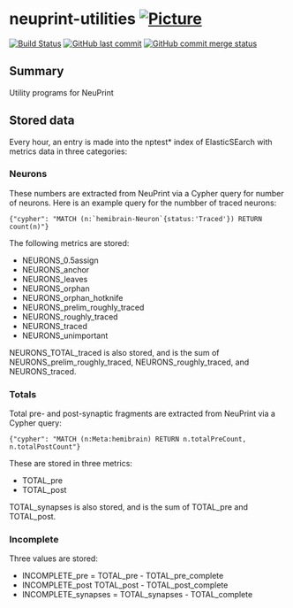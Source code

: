# neuprint-utilities [![Picture](https://raw.github.com/janelia-flyem/janelia-flyem.github.com/master/images/HHMI_Janelia_Color_Alternate_180x40.png)](http://www.janelia.org)

[![Build Status](https://travis-ci.org/JaneliaSciComp/neuprint-utilities.svg?branch=master)](https://travis-ci.org/JaneliaSciComp/neuprint-utilities)
[![GitHub last commit](https://img.shields.io/github/last-commit/google/skia.svg)](https://github.com/JaneliaSciComp/neuprint-utilities)
[![GitHub commit merge status](https://img.shields.io/github/commit-status/badges/shields/master/5d4ab86b1b5ddfb3c4a70a70bd19932c52603b8c.svg)](https://github.com/JaneliaSciComp/neuprint-utilities)

## Summary
Utility programs for NeuPrint

## Stored data
Every hour, an entry is made into the nptest* index of ElasticSEarch with metrics data in three categories:

### Neurons
These numbers are extracted from NeuPrint via a Cypher query for number of neurons. Here is an example query for the numbber of traced neurons:

```{"cypher": "MATCH (n:`hemibrain-Neuron`{status:'Traced'}) RETURN count(n)"}```

The following metrics are stored:
- NEURONS_0.5assign
- NEURONS_anchor
- NEURONS_leaves
- NEURONS_orphan
- NEURONS_orphan_hotknife
- NEURONS_prelim_roughly_traced
- NEURONS_roughly_traced
- NEURONS_traced
- NEURONS_unimportant

NEURONS_TOTAL_traced is also stored, and is the sum of NEURONS_prelim_roughly_traced, NEURONS_roughly_traced, and NEURONS_traced.

### Totals
Total pre- and post-synaptic fragments are extracted from NeuPrint via a Cypher query:

```{"cypher": "MATCH (n:Meta:hemibrain) RETURN n.totalPreCount, n.totalPostCount"}```

These are stored in three metrics:
- TOTAL_pre
- TOTAL_post

TOTAL_synapses is also stored, and is the sum of TOTAL_pre and TOTAL_post.

### Incomplete
Three values are stored:
- INCOMPLETE_pre = TOTAL_pre - TOTAL_pre_complete
- INCOMPLETE_post TOTAL_post - TOTAL_post_complete
- INCOMPLETE_synapses = TOTAL_synapses - TOTAL_complete

